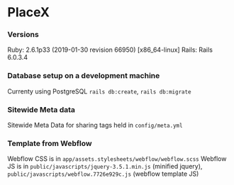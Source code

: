 # PlaceX

### Versions
Ruby: 2.6.1p33 (2019-01-30 revision 66950) [x86_64-linux]
Rails: Rails 6.0.3.4

### Database setup on a development machine
Currenty using PostgreSQL
`rails db:create`, `rails db:migrate`

### Sitewide Meta data
Sitewide Meta Data for sharing tags held in `config/meta.yml`

### Template from Webflow
Webflow CSS is in `app/assets.stylesheets/webflow/webflow.scss`
Webflow JS is in `public/javascripts/jquery-3.5.1.min.js` (minified jquery), `public/javascripts/webflow.7726e929c.js` (webflow template JS)